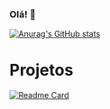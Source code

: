### Olá! 👋

[![Anurag's GitHub stats](https://github-readme-stats.vercel.app/api?username=Josi-coder)](https://github.com/anuraghazra/github-readme-stats)

# Projetos

[![Readme Card](https://github-readme-stats.vercel.app/api/pin/?username=Josi-coder&repo=devweekgit.github.io)](https://github.com/anuraghazra/github-readme-stats)

<!--
**Josi-coder/Josi-coder** is a ✨ _special_ ✨ repository because its `README.md` (this file) appears on your GitHub profile.

Here are some ideas to get you started:

- 🔭 I’m currently working on ...
- 🌱 I’m currently learning ...
- 👯 I’m looking to collaborate on ...
- 🤔 I’m looking for help with ...
- 💬 Ask me about ...
- 📫 How to reach me: ...
- 😄 Pronouns: ...
- ⚡ Fun fact: ...
-->
